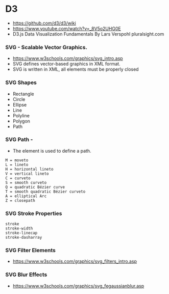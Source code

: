 # D3
- https://github.com/d3/d3/wiki
- https://www.youtube.com/watch?v=_8V5o2UHG0E
- D3.js Data Visualization Fundamentals By Lars Verspohl pluralsight.com

### SVG - Scalable Vector Graphics.
- https://www.w3schools.com/graphics/svg_intro.asp
- SVG defines vector-based graphics in XML format.
- SVG is written in XML, all elements must be properly closed

### SVG Shapes
- Rectangle <rect>
- Circle <circle>
- Ellipse <ellipse>
- Line <line>
- Polyline <polyline>
- Polygon <polygon>
- Path <path>
  
### SVG Path - <path>
- The <path> element is used to define a path.
```
M = moveto
L = lineto
H = horizontal lineto
V = vertical lineto
C = curveto
S = smooth curveto
Q = quadratic Bézier curve
T = smooth quadratic Bézier curveto
A = elliptical Arc
Z = closepath
```
### SVG Stroke Properties
```
stroke
stroke-width
stroke-linecap
stroke-dasharray
```
### SVG Filter Elements
- https://www.w3schools.com/graphics/svg_filters_intro.asp
### SVG Blur Effects
- https://www.w3schools.com/graphics/svg_fegaussianblur.asp
